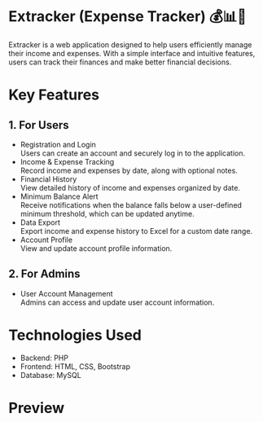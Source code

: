 # Extracker (Expense Tracker) 💰📊📒 
Extracker is a web application designed to help users efficiently manage their income and expenses. With a simple interface and intuitive features, users can track their finances and make better financial decisions.

# Key Features
## 1. For Users
- Registration and Login <br />
Users can create an account and securely log in to the application.
- Income & Expense Tracking <br />
Record income and expenses by date, along with optional notes.
- Financial History <br />
View detailed history of income and expenses organized by date.
- Minimum Balance Alert <br />
Receive notifications when the balance falls below a user-defined minimum threshold, which can be updated anytime.
- Data Export <br />
Export income and expense history to Excel for a custom date range.
- Account Profile <br />
View and update account profile information.
## 2. For Admins
- User Account Management <br />
Admins can access and update user account information.

# Technologies Used
- Backend: PHP
- Frontend: HTML, CSS, Bootstrap
- Database: MySQL

# Preview

